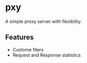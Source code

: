 # pxy
A simple proxy server with flexibility.

## Features

- Custome fiters
- Request and Response statistics
